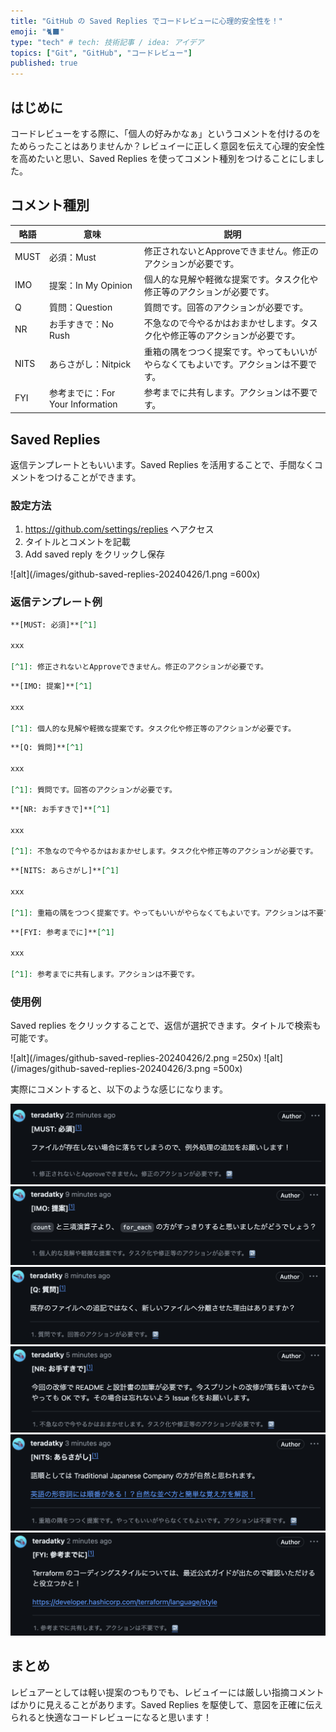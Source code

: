 ```yaml
---
title: "GitHub の Saved Replies でコードレビューに心理的安全性を！"
emoji: "🐈‍⬛"
type: "tech" # tech: 技術記事 / idea: アイデア
topics: ["Git", "GitHub", "コードレビュー"]
published: true
---
```


## はじめに

コードレビューをする際に、「個人の好みかなぁ」というコメントを付けるのをためらったことはありませんか？レビュイーに正しく意図を伝えて心理的安全性を高めたいと思い、Saved Replies を使ってコメント種別をつけることにしました。

## コメント種別

|略語|意味|説明|
|----|----|----|
|MUST|必須：Must|修正されないとApproveできません。修正のアクションが必要です。|
|IMO|提案：In My Opinion|個人的な見解や軽微な提案です。タスク化や修正等のアクションが必要です。|
|Q|質問：Question|質問です。回答のアクションが必要です。|
|NR|お手すきで：No Rush|不急なので今やるかはおまかせします。タスク化や修正等のアクションが必要です。|
|NITS|あらさがし：Nitpick|重箱の隅をつつく提案です。やってもいいがやらなくてもよいです。アクションは不要です。|
|FYI|参考までに：For Your Information|参考までに共有します。アクションは不要です。|

## Saved Replies

返信テンプレートともいいます。Saved Replies を活用することで、手間なくコメントをつけることができます。

### 設定方法

1. <https://github.com/settings/replies> へアクセス
1. タイトルとコメントを記載
1. Add saved reply をクリックし保存

![alt](/images/github-saved-replies-20240426/1.png =600x)

### 返信テンプレート例

```md
**[MUST: 必須]**[^1]

xxx

[^1]: 修正されないとApproveできません。修正のアクションが必要です。
```

```md
**[IMO: 提案]**[^1]

xxx

[^1]: 個人的な見解や軽微な提案です。タスク化や修正等のアクションが必要です。
```

```md
**[Q: 質問]**[^1]

xxx

[^1]: 質問です。回答のアクションが必要です。
```

```md
**[NR: お手すきで]**[^1]

xxx

[^1]: 不急なので今やるかはおまかせします。タスク化や修正等のアクションが必要です。
```

```md
**[NITS: あらさがし]**[^1]

xxx

[^1]: 重箱の隅をつつく提案です。やってもいいがやらなくてもよいです。アクションは不要です。
```

```md
**[FYI: 参考までに]**[^1]

xxx

[^1]: 参考までに共有します。アクションは不要です。
```

### 使用例

Saved replies をクリックすることで、返信が選択できます。タイトルで検索も可能です。

![alt](/images/github-saved-replies-20240426/2.png =250x)
![alt](/images/github-saved-replies-20240426/3.png =500x)

実際にコメントすると、以下のような感じになります。

![alt](/images/github-saved-replies-20240426/4.png)
![alt](/images/github-saved-replies-20240426/5.png)
![alt](/images/github-saved-replies-20240426/6.png)
![alt](/images/github-saved-replies-20240426/7.png)
![alt](/images/github-saved-replies-20240426/8.png)
![alt](/images/github-saved-replies-20240426/9.png)

## まとめ

レビュアーとしては軽い提案のつもりでも、レビュイーには厳しい指摘コメントばかりに見えることがあります。Saved Replies を駆使して、意図を正確に伝えられると快適なコードレビューになると思います！
